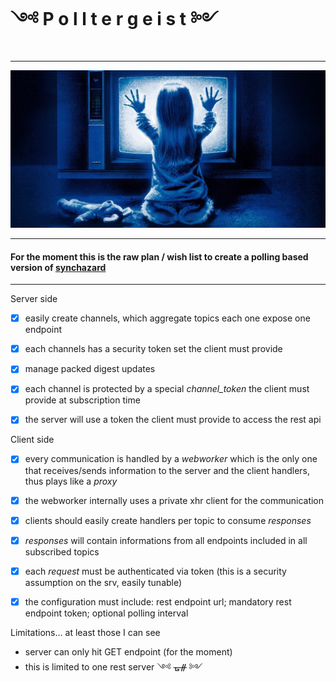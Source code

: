 # ༺ P o l l t e r g e i s t ༻
---
![Polltergeist](https://github.com/fedeghe/polltergeist/blob/master/sample/cli/media/poltergeist_eventbrite.jpg?raw=true)

---

#### For the moment this is the raw plan / wish list to create a **polling** based version of [synchazard](https://github.com/fedeghe/synchazard)  

---
Server side
- [x] easily create channels, which aggregate topics each one expose one endpoint
- [x] each channels has a security token set the client must provide
- [x] manage packed digest updates
- [x] each channel is protected by a special _channel\_token_ the client must provide at subscription time
- [x] the server will use a token the client must provide to access the rest api


Client side
- [x] every communication is handled by a _webworker_ which is the only one that receives/sends information to the server and the client handlers, thus plays like a _proxy_
- [x] the webworker internally uses a private xhr client for the communication
- [x] clients should easily create handlers per topic to consume _responses_
- [x] _responses_ will contain informations from all endpoints included in all subscribed topics
- [x] each _request_ must be authenticated via token (this is a security assumption on the srv, easily tunable)
- [x] the configuration must include: rest endpoint url; mandatory rest endpoint token; optional polling interval


Limitations... at least those I can see
- server can only hit GET endpoint (for the moment)
- this is limited to one rest server
༺ ᚗᚌ ༻